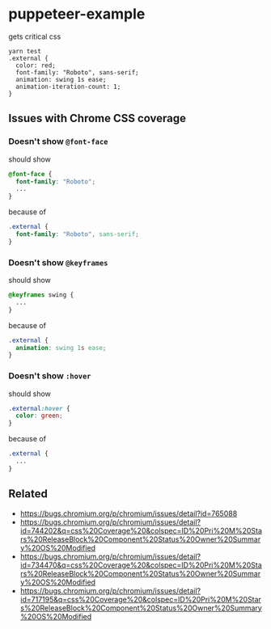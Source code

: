 # puppeteer-example

gets critical css

```
yarn test
.external {
  color: red;
  font-family: "Roboto", sans-serif;
  animation: swing 1s ease;
  animation-iteration-count: 1;
}
```

## Issues with Chrome CSS coverage

### Doesn't show `@font-face`

should show

```css
@font-face {
  font-family: "Roboto";
  ...
}
```

because of

```css
.external {
  font-family: "Roboto", sans-serif;
}
```

### Doesn't show `@keyframes`

should show

```css
@keyframes swing {
  ...
}
```

because of

```css
.external {
  animation: swing 1s ease;
}
```

### Doesn't show `:hover`

should show

```css
.external:hover {
  color: green;
}
```

because of

```css
.external {
  ...
}
```

## Related

- https://bugs.chromium.org/p/chromium/issues/detail?id=765088
- https://bugs.chromium.org/p/chromium/issues/detail?id=744202&q=css%20Coverage%20&colspec=ID%20Pri%20M%20Stars%20ReleaseBlock%20Component%20Status%20Owner%20Summary%20OS%20Modified
- https://bugs.chromium.org/p/chromium/issues/detail?id=734470&q=css%20Coverage%20&colspec=ID%20Pri%20M%20Stars%20ReleaseBlock%20Component%20Status%20Owner%20Summary%20OS%20Modified
- https://bugs.chromium.org/p/chromium/issues/detail?id=717195&q=css%20Coverage%20&colspec=ID%20Pri%20M%20Stars%20ReleaseBlock%20Component%20Status%20Owner%20Summary%20OS%20Modified
